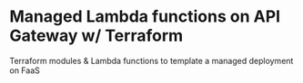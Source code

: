 # Managed Lambda functions on API Gateway w/ Terraform

Terraform modules & Lambda functions to template a managed deployment on FaaS

